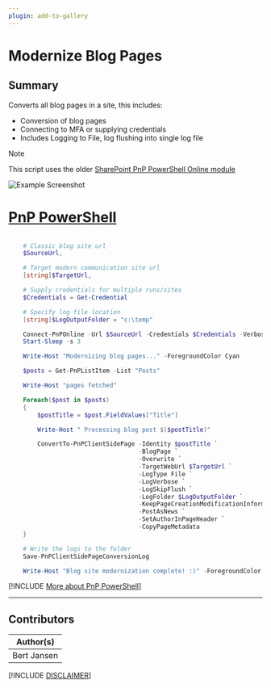 ```yaml
---
plugin: add-to-gallery
---
```


# Modernize Blog Pages

## Summary

Converts all blog pages in a site, this includes:

- Conversion of blog pages
- Connecting to MFA or supplying credentials
- Includes Logging to File, log flushing into single log file

> [!note]
> This script uses the older [SharePoint PnP PowerShell Online module](https://www.powershellgallery.com/packages/SharePointPnPPowerShellOnline/3.29.2101.0)

![Example Screenshot](assets/modern-page.png)

# [PnP PowerShell](#tab/pnpps)

```powershell

    # Classic blog site url
    $SourceUrl,

    # Target modern communication site url
    [string]$TargetUrl,

    # Supply credentials for multiple runs/sites
    $Credentials = Get-Credential

    # Specify log file location
    [string]$LogOutputFolder = "c:\temp"

    Connect-PnPOnline -Url $SourceUrl -Credentials $Credentials -Verbose
    Start-Sleep -s 3

    Write-Host "Modernizing blog pages..." -ForegroundColor Cyan

    $posts = Get-PnPListItem -List "Posts"

    Write-Host "pages fetched"

    Foreach($post in $posts)
    {
        $postTitle = $post.FieldValues["Title"]

        Write-Host " Processing blog post $($postTitle)"

        ConvertTo-PnPClientSidePage -Identity $postTitle `
                                    -BlogPage `
                                    -Overwrite `
                                    -TargetWebUrl $TargetUrl `
                                    -LogType File `
                                    -LogVerbose `
                                    -LogSkipFlush `
                                    -LogFolder $LogOutputFolder `
                                    -KeepPageCreationModificationInformation `
                                    -PostAsNews `
                                    -SetAuthorInPageHeader `
                                    -CopyPageMetadata
    }

    # Write the logs to the folder
    Save-PnPClientSidePageConversionLog

    Write-Host "Blog site modernization complete! :)" -ForegroundColor Green

```
[!INCLUDE [More about PnP PowerShell](../../docfx/includes/MORE-PNPPS.md)]
***

## Contributors

| Author(s) |
|-----------|
| Bert Jansen |

[!INCLUDE [DISCLAIMER](../../docfx/includes/DISCLAIMER.md)]


